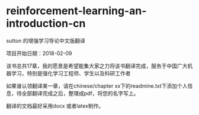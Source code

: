 # reinforcement-learning-an-introduction-cn
sutton 的增强学习导论中文版翻译

项目开始日期：2018-02-09

该书总共17章，我的愿景是希望能集大家之力将该书翻译完成，服务于中国广大机器学习，特别是强化学习工程师、学生以及科研工作者

如果谁认领翻译某一章，请在chinese/chapter xx下的readmine.txt下添加个人信息，待全部翻译完成之后，整理成pdf，将您的名字写上。

翻译的文档最好采用docx 或者latex制作。
